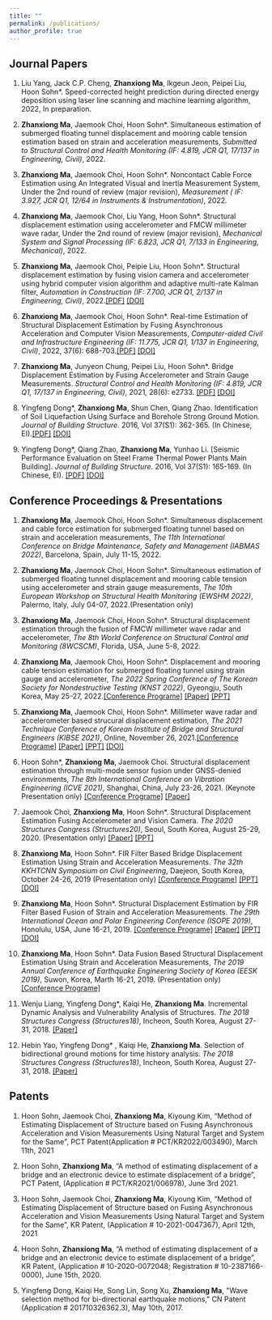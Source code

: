 ```yaml
---
title: ""
permalink: /publications/
author_profile: true
---
```

## Journal Papers


1. Liu Yang, Jack C.P. Cheng, **Zhanxiong Ma**, Ikgeun Jeon, Peipei Liu, Hoon Sohn*. Speed-corrected height prediction during directed energy deposition using laser line scanning and machine learning algorithm, 2022, In preparation.

2. **Zhanxiong Ma**, Jaemook Choi, Hoon Sohn\*. Simultaneous estimation of submerged floating tunnel displacement and mooring cable tension estimation based on strain and acceleration measurements, *Submitted to Structural Control and Health Monitoring (IF: 4.819, JCR Q1, 17/137 in Engineering, Civil)*, 2022. 

3. **Zhanxiong Ma**, Jaemook Choi, Hoon Sohn\*. Noncontact Cable Force Estimation using An Integrated Visual and Inertia Measurement System, Under the 2nd round of review (major revision), *Measurement ( IF: 3.927, JCR Q1, 12/64 in Instruments & Instrumentation)*, 2022.

4.  **Zhanxiong Ma**, Jaemook Choi, Liu Yang, Hoon Sohn\*. Structural displacement estimation using accelerometer and FMCW millimeter wave radar, Under the 2nd round of review (major revision), *Mechanical System and Signal Processing (IF: 6.823, JCR Q1, 7/133 in Engineering, Mechanical)*, 2022.

5.  **Zhanxiong Ma**, Jaemook Choi, Peipie Liu, Hoon Sohn\*. Structural displacement estimation by fusing vision camera and accelerometer using hybrid computer vision algorithm and adaptive multi-rate Kalman filter, *Automation in Construction (IF: 7.700, JCR Q1, 2/137 in Engineering, Civil)*, 2022.[[PDF]](https://mazhanxiong.github.io/files/AiC_104338.pdf) [[DOI]](https://doi.org/10.1016/j.autcon.2022.104338)

2.  **Zhanxiong Ma**, Jaemook Choi, Hoon Sohn\*. Real-time Estimation of Structural Displacement Estimation by Fusing Asynchronous Acceleration and Computer Vision Measurements, *Computer-aided Civil and Infrastructure Engineering (IF: 11.775, JCR Q1, 1/137 in Engineering, Civil)*, 2022, 37(6): 688-703.[[PDF]](https://mazhanxiong.github.io/files/mice_12767.pdf) [[DOI]](https://doi.org/10.1111/mice.12767)

3.	**Zhanxiong Ma**, Junyeon Chung, Peipei Liu, Hoon Sohn\*. Bridge Displacement Estimation by Fusing Accelerometer and Strain Gauge Measurements. *Structural Control and Health Monitoring (IF: 4.819, JCR Q1, 17/137 in Engineering, Civil)*, 2021, 28(6): e2733. [[PDF]](https://mazhanxiong.github.io/files/stc_2733.pdf) [[DOI]](https://doi.org/10.1002/stc.2733)

4.	Yingfeng Dong\*, **Zhanxiong Ma**, Shun Chen, Qiang Zhao. Identification of Soil Liquefaction Using Surface and Borehole Strong Ground Motion. *Journal of Building Structure*. 2016, Vol 37(S1): 362-365. (In Chinese, EI).[[PDF]](https://mazhanxiong.github.io/files/JBS_14006.pdf) [[DOI]](https://doi.org/10.14006/j.jzjgxb.2016.S1.051)


5.	Yingfeng Dong\*, Qiang Zhao, **Zhanxiong Ma**, Yunhao Li. [Seismic Performance Evaluation on Steel Frame Thermal Power Plants Main Building]. *Journal of Building Structure*. 2016, Vol 37(S1): 165-169. (In Chinese, EI). [[PDF]](https://mazhanxiong.github.io/files/JBS_051.pdf) [[DOI]](https://doi.org/10.14006/j.jzjgxb.2016.S1.024)

## Conference Proceedings & Presentations

1. **Zhanxiong Ma**, Jaemook Choi, Hoon Sohn\*. Simultaneous displacement and cable force estimation for submerged floating tunnel based on strain and acceleration measurements, *The 11th International Conference on Bridge Maintenance, Safety and Management (IABMAS 2022)*, Barcelona, Spain, July 11-15, 2022.

1. **Zhanxiong Ma**, Jaemook Choi, Hoon Sohn\*. Simultaneous estimation of submerged floating tunnel displacement and mooring cable tension using accelerometer and strain gauge measurements, *The 10th European Workshop on Structural Health Monitoring (EWSHM 2022)*, Palermo, Italy, July 04-07, 2022.(Presentation only)

2. **Zhanxiong Ma**, Jaemook Choi, Hoon Sohn\*. Structural displacement estimation through the fusion of FMCW millimeter wave radar and accelerometer, *The 8th World Conference on Structural Control and Monitoring (8WCSCM)*, Florida, USA, June 5-8, 2022.

1. **Zhanxiong Ma**, Jaemook Choi, Hoon Sohn\*. Displacement and mooring cable tension estimation for submerged floating tunnel using strain gauge and accelerometer, *The 2022 Spring Conference of The Korean Society for Nondestructive Testing (KNST 2022)*, Gyeongju, South Korea, May 25-27, 2022.[[Conference Programe]]() [[Paper]]() [[PPT]]()

3. **Zhanxiong Ma**, Jaemook Choi, Hoon Sohn\*. Millimeter wave radar and accelerometer based strucural displacement estimation, *The 2021 Technique Conference of Korean Institute of Bridge and Structural Engineers (KIBSE 2021)*, Online, November 26, 2021.[[Conference Programe]]() [[Paper]]() [[PPT]]() [[DOI]]()

3. Hoon Sohn\*, **Zhanxiong Ma**, Jaemook Choi. Structural displacement estimation through multi-mode sensor fusion under GNSS-denied environments, *The 8th International Conference on Vibration Engineering (ICVE 2021)*, Shanghai, China, July 23-26, 2021. (Keynote Presentation only) [[Conference Programe]]() [[Paper]]()

5. Jaemook Choi, **Zhanxiong Ma**, Hoon Sohn\*. Structural Displacement Estimation Fusing Accelerometer and Vision Camera. *The 2020 Structures Congress (Structures20)*, Seoul, South Korea, August 25-29, 2020. (Presentation only) [[Paper]](http://www.i-asem.org/publication_conf/structures20/6.SM/2.SM582/SM2582_6597A.pdf) [[PPT]]()

7. **Zhanxiong Ma**, Hoon Sohn\*. FIR Filter Based Bridge Displacement Estimation Using Strain and Acceleration Measurements. *The 32th KKHTCNN Symposium on Civil Engineering*, Daejeon, South Korea, October 24-26, 2019 (Presentation only) [[Conference Programe]]() [[PPT]]()[[DOI]](https://koasas.kaist.ac.kr/handle/10203/270122)

9. **Zhanxiong Ma**, Hoon Sohn\*. Structural Displacement Estimation by FIR Filter Based Fusion of Strain and Acceleration Measurements. *The 29th International Ocean and Polar Engineering Conference (ISOPE 2019)*, Honolulu, USA, June 16-21, 2019. [[Conference Programe]]() [[Paper]]() [[PPT]]() [[DOI]](https://onepetro.org/ISOPEIOPEC/proceedings-abstract/ISOPE19/All-ISOPE19/ISOPE-I-19-637/21666)

11. **Zhanxiong Ma**, Hoon Sohn\*. Data Fusion Based Structural Displacement Estimation Using Strain and Acceleration Measurements, *The 2019 Annual Conference of Earthquake Engineering Society of Korea (EESK 2019)*, Suwon, Korea, Marth 16-21, 2019. (Presentation only) [[Conference Programe]](https://mazhanxiong.github.io/files/Conference%20Program.pdf)

13. Wenju Liang, Yingfeng Dong\*, Kaiqi He, **Zhanxiong Ma**. Incremental Dynamic Analysis and Vulnerability Analysis of Structures. *The 2018 Structures Congress (Structures18)*, Incheon, South Korea, August 27-31, 2018. [[Paper]](http://www.i-asem.org/publication_conf/structures18/8.ASMM18/YP.63.SM1559_5252F6.pdf)

15. Hebin Yao, Yingfeng Dong\* , Kaiqi He, **Zhanxiong Ma**. Selection of bidirectional ground motions for time history analysis. *The 2018 Structures Congress (Structures18)*, Incheon, South Korea, August 27-31, 2018. [[Paper]](http://www.i-asem.org/publication_conf/structures18/8.ASMM18/YP.62.SM1558_5248F6.pdf)

## Patents

1. Hoon Sohn, Jaemook Choi, **Zhanxiong Ma**, Kiyoung Kim, “Method of Estimating Displacement of Structure based on Fusing Asynchronous Acceleration and Vision Measurements Using Natural Target and System for the Same", PCT Patent(Application # PCT/KR2022/003490), March 11th, 2021

2. Hoon Sohn, **Zhanxiong Ma**, “A method of estimating displacement of a bridge and an electronic device to estimate displacement of a bridge”, PCT Patent, (Application # PCT/KR2021/006978), June 3rd 2021.

3. Hoon Sohn, Jaemook Choi, **Zhanxiong Ma**, Kiyoung Kim, “Method of Estimating Displacement of Structure based on Fusing Asynchronous Acceleration and Vision Measurements Using Natural Target and System for the Same”, KR Patent, (Application # 10-2021-0047367), April 12th, 2021

4. Hoon Sohn, **Zhanxiong Ma**, “A method of estimating displacement of a bridge and an electronic device to estimate displacement of a bridge”, KR Patent, (Application # 10-2020-0072048; Registration # 10-2387166-0000), June 15th, 2020.

5. Yingfeng Dong, Kaiqi He, Song Lin, Song Xu, **Zhanxiong Ma**, "Wave selection method for bi-directional earthquake motions," CN Patent (Application # 201710326362.3), May 10th, 2017.



